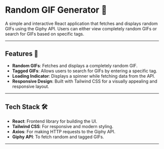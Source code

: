# Random GIF Generator 🎥

A simple and interactive React application that fetches and displays random GIFs using the Giphy API. Users can either view completely random GIFs or search for GIFs based on specific tags.

---

## Features 🚀

- **Random GIFs**: Fetches and displays a completely random GIF.
- **Tagged GIFs**: Allows users to search for GIFs by entering a specific tag.
- **Loading Indicator**: Displays a spinner while fetching data from the API.
- **Responsive Design**: Built with Tailwind CSS for a visually appealing and responsive layout.

---

## Tech Stack 🛠️

- **React**: Frontend library for building the UI.
- **Tailwind CSS**: For responsive and modern styling.
- **Axios**: For making HTTP requests to the Giphy API.
- **Giphy API**: To fetch random and tagged GIFs.

---

